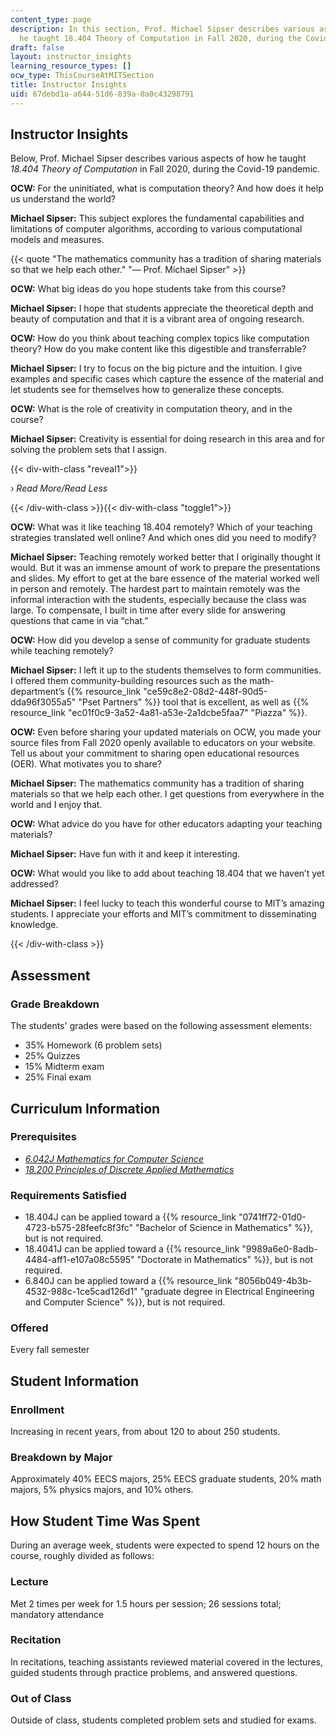 ```yaml
---
content_type: page
description: In this section, Prof. Michael Sipser describes various aspects of how
  he taught 18.404 Theory of Computation in Fall 2020, during the Covid-19 pandemic.
draft: false
layout: instructor_insights
learning_resource_types: []
ocw_type: ThisCourseAtMITSection
title: Instructor Insights
uid: 67debd1a-a644-51d6-839a-0a0c43298791
---
```

## Instructor Insights

Below, Prof. Michael Sipser describes various aspects of how he taught _18.404 Theory of Computation_ in Fall 2020, during the Covid-19 pandemic.

**OCW:** For the uninitiated, what is computation theory? And how does it help us understand the world?

**Michael Sipser:** This subject explores the fundamental capabilities and limitations of computer algorithms, according to various computational models and measures.

{{< quote "The mathematics community has a tradition of sharing materials so that we help each other." "— Prof. Michael Sipser" >}}

**OCW:** What big ideas do you hope students take from this course?

**Michael Sipser:** I hope that students appreciate the theoretical depth and beauty of computation and that it is a vibrant area of ongoing research.

**OCW:** How do you think about teaching complex topics like computation theory? How do you make content like this digestible and transferrable?

**Michael Sipser:** I try to focus on the big picture and the intuition. I give examples and specific cases which capture the essence of the material and let students see for themselves how to generalize these concepts.

**OCW:** What is the role of creativity in computation theory, and in the course?

**Michael Sipser:** Creativity is essential for doing research in this area and for solving the problem sets that I assign.

{{< div-with-class "reveal1">}}

› _Read More/Read Less_

{{< /div-with-class >}}{{< div-with-class "toggle1">}}

**OCW:** What was it like teaching 18.404 remotely? Which of your teaching strategies translated well online? And which ones did you need to modify?

**Michael Sipser:** Teaching remotely worked better that I originally thought it would. But it was an immense amount of work to prepare the presentations and slides. My effort to get at the bare essence of the material worked well in person and remotely. The hardest part to maintain remotely was the informal interaction with the students, especially because the class was large. To compensate, I built in time after every slide for answering questions that came in via “chat.”

**OCW:** How did you develop a sense of community for graduate students while teaching remotely?

**Michael Sipser:** I left it up to the students themselves to form communities.  I offered them community-building resources such as the math-department’s {{% resource_link "ce59c8e2-08d2-448f-90d5-dda96f3055a5" "Pset Partners" %}} tool that is excellent, as well as {{% resource_link "ec01f0c9-3a52-4a81-a53e-2a1dcbe5faa7" "Piazza" %}}.

**OCW:** Even before sharing your updated materials on OCW, you made your source files from Fall 2020 openly available to educators on your website. Tell us about your commitment to sharing open educational resources (OER). What motivates you to share?

**Michael Sipser:** The mathematics community has a tradition of sharing materials so that we help each other. I get questions from everywhere in the world and I enjoy that.

**OCW:** What advice do you have for other educators adapting your teaching materials?

**Michael Sipser:** Have fun with it and keep it interesting.

**OCW:** What would you like to add about teaching 18.404 that we haven’t yet addressed?

**Michael Sipser:** I feel lucky to teach this wonderful course to MIT’s amazing students. I appreciate your efforts and MIT’s commitment to disseminating knowledge.

{{< /div-with-class >}}

## Assessment

### Grade Breakdown

The students' grades were based on the following assessment elements:

- 35% Homework (6 problem sets)
- 25% Quizzes
- 15% Midterm exam
- 25% Final exam

## Curriculum Information

### Prerequisites

- [_6.042J Mathematics for Computer Science_](/courses/6-042j-mathematics-for-computer-science-spring-2015)
- [_18.200 Principles of Discrete Applied Mathematics_](/courses/18-310-principles-of-discrete-applied-mathematics-fall-2013)

### Requirements Satisfied

- 18.404J can be applied toward a {{% resource_link "0741ff72-01d0-4723-b575-28feefc8f3fc" "Bachelor of Science in Mathematics" %}}, but is not required.
- 18.4041J can be applied toward a {{% resource_link "9989a6e0-8adb-4484-aff1-e107a08c5595" "Doctorate in Mathematics" %}}, but is not required.
- 6.840J can be applied toward a {{% resource_link "8056b049-4b3b-4532-988c-1ce5cad126d1" "graduate degree in Electrical Engineering and Computer Science" %}}, but is not required.

### Offered

Every fall semester

## Student Information

### Enrollment

Increasing in recent years, from about 120 to about 250 students.

### Breakdown by Major

Approximately 40% EECS majors, 25% EECS graduate students, 20% math majors, 5% physics majors, and 10% others.

## How Student Time Was Spent

During an average week, students were expected to spend 12 hours on the course, roughly divided as follows:

### Lecture

Met 2 times per week for 1.5 hours per session; 26 sessions total; mandatory attendance

### Recitation

In recitations, teaching assistants reviewed material covered in the lectures, guided students through practice problems, and answered questions.

### Out of Class

Outside of class, students completed problem sets and studied for exams.